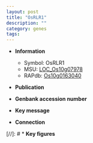 ```yaml
---
layout: post
title: "OsRLR1"
description: ""
category: genes
tags: 
---
```


* **Information**  
    + Symbol: OsRLR1  
    + MSU: [LOC_Os10g07978](http://rice.uga.edu/cgi-bin/ORF_infopage.cgi?orf=LOC_Os10g07978)  
    + RAPdb: [Os10g0163040](http://rapdb.dna.affrc.go.jp/viewer/gbrowse_details/irgsp1?name=Os10g0163040)  

* **Publication**  

* **Genbank accession number**  

* **Key message**  

* **Connection**  

[//]: # * **Key figures**  



